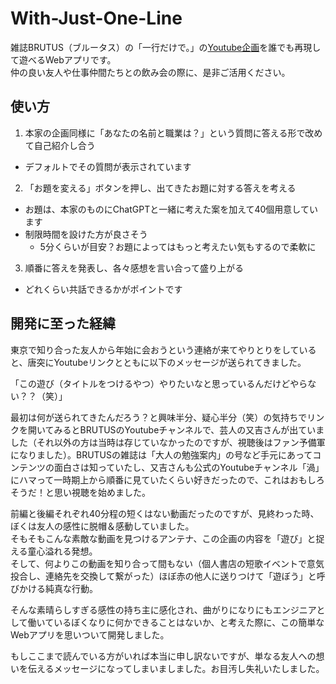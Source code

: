 # With-Just-One-Line
雑誌BRUTUS（ブルータス）の「一行だけで。」の[Youtube企画](https://www.youtube.com/watch?v=vGuLOHjpCLk)を誰でも再現して遊べるWebアプリです。  
仲の良い友人や仕事仲間たちとの飲み会の際に、是非ご活用ください。

## 使い方
1. 本家の企画同様に「あなたの名前と職業は？」という質問に答える形で改めて自己紹介し合う
  - デフォルトでその質問が表示されています
2. 「お題を変える」ボタンを押し、出てきたお題に対する答えを考える
  - お題は、本家のものにChatGPTと一緒に考えた案を加えて40個用意しています
  - 制限時間を設けた方が良さそう
    - 5分くらいが目安？お題によってはもっと考えたい気もするので柔軟に
3. 順番に答えを発表し、各々感想を言い合って盛り上がる
  - どれくらい共話できるかがポイントです

## 開発に至った経緯
東京で知り合った友人から年始に会おうという連絡が来てやりとりをしていると、唐突にYoutubeリンクとともに以下のメッセージが送られてきました。 

「この遊び（タイトルをつけるやつ）やりたいなと思っているんだけどやらない？？（笑）」  

最初は何が送られてきたんだろう？と興味半分、疑心半分（笑）の気持ちでリンクを開いてみるとBRUTUSのYoutubeチャンネルで、芸人の又吉さんが出ていました（それ以外の方は当時は存じていなかったのですが、視聴後はファン予備軍になりました）。BRUTUSの雑誌は「大人の勉強案内」の号など手元にあってコンテンツの面白さは知っていたし、又吉さんも公式のYoutubeチャンネル「渦」にハマって一時期上から順番に見ていたくらい好きだったので、これはおもしろそうだ！と思い視聴を始めました。  

前編と後編それぞれ40分程の短くはない動画だったのですが、見終わった時、ぼくは友人の感性に脱帽＆感動していました。  
そもそもこんな素敵な動画を見つけるアンテナ、この企画の内容を「遊び」と捉える童心溢れる発想。  
そして、何よりこの動画を知り合って間もない（個人書店の短歌イベントで意気投合し、連絡先を交換して繋がった）ほぼ赤の他人に送りつけて「遊ぼう」と呼びかける純真な行動。  

そんな素晴らしすぎる感性の持ち主に感化され、曲がりになりにもエンジニアとして働いているぼくなりに何かできることはないか、と考えた際に、この簡単なWebアプリを思いついて開発しました。  

もしここまで読んでいる方がいれば本当に申し訳ないですが、単なる友人への想いを伝えるメッセージになってしまいましました。お目汚し失礼いたしました。
